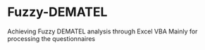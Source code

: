 # Fuzzy-DEMATEL

Achieving Fuzzy DEMATEL analysis through Excel VBA
Mainly for processing the questionnaires
